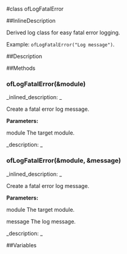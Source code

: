 #class ofLogFatalError


<!--
_visible: True_
_advanced: True_
_istemplated: False_
_extends: ofLog_
-->

##InlineDescription

Derived log class for easy fatal error logging.

Example: `ofLogFatalError("Log message")`.





##Description





##Methods



### ofLogFatalError(&module)

<!--
_syntax: ofLogFatalError(&module)_
_name: ofLogFatalError_
_returns: _
_returns_description: _
_parameters: const string &module_
_access: public_
_version_started: 007_
_version_deprecated: _
_summary: _
_constant: False_
_static: False_
_visible: True_
_advanced: False_
-->

_inlined_description: _

Create a fatal error log message.

**Parameters:**

module The target module.





_description: _







<!----------------------------------------------------------------------------->

### ofLogFatalError(&module, &message)

<!--
_syntax: ofLogFatalError(&module, &message)_
_name: ofLogFatalError_
_returns: _
_returns_description: _
_parameters: const string &module, const string &message_
_access: public_
_version_started: 007_
_version_deprecated: _
_summary: _
_constant: False_
_static: False_
_visible: True_
_advanced: False_
-->

_inlined_description: _

Create a fatal error log message.

**Parameters:**

module The target module.

message The log message.





_description: _







<!----------------------------------------------------------------------------->

##Variables



